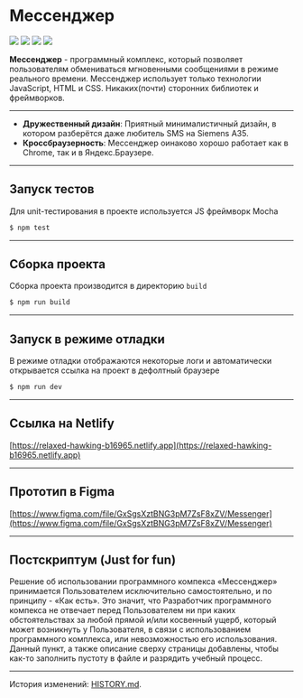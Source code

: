 # Мессенджер
![](https://img.shields.io/badge/version-0.0.4-blue.svg)
![](https://img.shields.io/badge/Course-Middle%20frontend-orange.svg)
![](https://img.shields.io/badge/Cohort-4-green.svg)
![](https://img.shields.io/badge/Sprint-3-green.svg)

**Мессенджер** - программный комплекс, который позволяет пользователям обмениваться мгновенными сообщениями в режиме реального времени. Мессенджер использует только технологии JavaScript, HTML и CSS. Никаких(почти) сторонних библиотек и фреймворков.

---

* **Дружественный дизайн**: Приятный минималистичный дизайн, в котором разберётся даже любитель SMS на Siemens A35.
* **Кроссбраузерность**: Мессенджер оинаково хорошо работает как в Chrome, так и в Яндекс.Браузере.

---

## Запуск тестов
Для unit-тестирования в проекте используется JS фреймворк Mocha
```bash
$ npm test
```

---

## Cборка проекта
Сборка проекта производится в директорию `build`
```bash
$ npm run build
```

---

## Запуск в режиме отладки
В режиме отладки отображаются некоторые логи и автоматически открывается ссылка на проект в дефолтный браузере 
```bash
$ npm run dev
```

---

## Ссылка на Netlify
[https://relaxed-hawking-b16965.netlify.app](https://relaxed-hawking-b16965.netlify.app)

---

## Прототип в Figma
[https://www.figma.com/file/GxSgsXztBNG3pM7ZsF8xZV/Messenger](https://www.figma.com/file/GxSgsXztBNG3pM7ZsF8xZV/Messenger)

---

## Постскриптум (Just for fun)
Решение об использовании программного компекса «Мессенджер» принимается Пользователем исключительно самостоятельно, и по принципу - «Как есть». Это значит, что Разработчик программного компекса не отвечает перед Пользователем ни при каких обстоятельствах за любой прямой и/или косвенный ущерб, который может возникнуть у Пользователя, в связи с использованием программного комплекса, или невозможностью его использования. Данный пункт, а также описание сверху страницы добавлены, чтобы как-то заполнить пустоту в файле и разрядить учебный процесс.

---

История изменений: [HISTORY.md](https://github.com/dvs-crcr/mf.messenger.praktikum.yandex/blob/main/HISTORY.md).